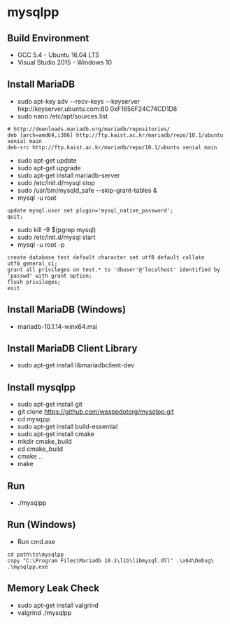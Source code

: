 
mysqlpp
=======

Build Environment
-----------------
* GCC 5.4 - Ubuntu 16.04 LTS
* Visual Studio 2015 - Windows 10

Install MariaDB
---------------
* sudo apt-key adv --recv-keys --keyserver hkp://keyserver.ubuntu.com:80 0xF1656F24C74CD1D8
* sudo nano /etc/apt/sources.list
```
# http://downloads.mariadb.org/mariadb/repositories/
deb [arch=amd64,i386] http://ftp.kaist.ac.kr/mariadb/repo/10.1/ubuntu xenial main
deb-src http://ftp.kaist.ac.kr/mariadb/repo/10.1/ubuntu xenial main
```

* sudo apt-get update
* sudo apt-get upgrade
* sudo apt-get install mariadb-server
* sudo /etc/init.d/mysql stop
* sudo /usr/bin/mysqld_safe --skip-grant-tables &
* mysql -u root
```
update mysql.user set plugin='mysql_native_password';
quit;
```

* sudo kill -9 $(pgrep mysql)
* sudo /etc/init.d/mysql start
* mysql -u root -p
```
create database test default character set utf8 default collate utf8_general_ci;
grant all privileges on test.* to 'dbuser'@'localhost' identified by 'passwd' with grant option;
flush privileges;
exit
```

Install MariaDB (Windows)
-------------------------
* mariadb-10.1.14-winx64.msi

Install MariaDB Client Library
------------------------------
* sudo apt-get install libmariadbclient-dev

Install mysqlpp
---------------
* sudo apt-get install git
* git clone https://github.com/wasppdotorg/mysqlpp.git
* cd mysqpp
* sudo apt-get install build-essential
* sudo apt-get install cmake
* mkdir cmake_build
* cd cmake_build
* cmake ..
* make

Run
---
* ./mysqlpp

Run (Windows)
-------------
* Run cmd.exe
```
cd path\to\mysqlpp
copy "C:\Program Files\Mariadb 10.1\lib\libmysql.dll" .\x64\Debug\
.\mysqlpp.exe
```

Memory Leak Check
-----------------
* sudo apt-get install valgrind
* valgrind ./mysqlpp
